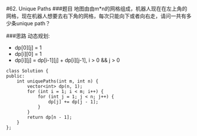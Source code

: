 #62. Unique Paths
###题目
地图由由m*n的网格组成，机器人现在在左上角的网格，现在机器人想要去右下角的网格，每次只能向下或者向右走，请问一共有多少条unique path？

###思路
动态规划:

 - dp[0][j] = 1
 - dp[i][0] = 1
 - dp[i][j] = dp[i-1][j] + dp[i][j-1], i > 0 && j > 0
 
```
class Solution {
public:
    int uniquePaths(int m, int n) {
        vector<int> dp(n, 1);
        for (int i = 1; i < m; i++) {
            for (int j = 1; j < n; j++) {
                dp[j] += dp[j - 1];
            }
        }
        return dp[n - 1];
    }
}; 
```
